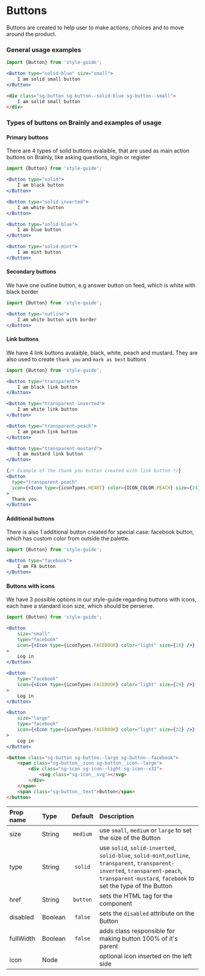 # Buttons

Buttons are created to help user to make actions, choices and to move around the product.

### General usage examples

```jsx
import {Button} from 'style-guide';

<Button type="solid-blue" size="small">
    I am solid small button
</Button>
```

```HTML
<div class="sg-button sg-button--solid-blue sg-button--small">
    I am solid small button
</div>
```

### Types of buttons on Brainly and examples of usage

#### Primary buttons
There are 4 types of solid buttons avalaible, that are used as main action buttons on Brainly, like asking questions, login or register

```jsx
import {Button} from 'style-guide';

<Button type="solid">
    I am black button
</Button>

<Button type="solid-inverted">
    I am white button
</Button>

<Button type="solid-blue">
    I am blue button
</Button>

<Button type="solid-mint">
    I am mint button
</Button>
```

#### Secondary buttons
We have one outline button, e.g answer button on feed, which is white with black border

```jsx
import {Button} from 'style-guide';

<Button type="outline">
    I am white button with border
</Button>

```

#### Link buttons
We have 4 link buttons avalaible, black, white, peach and mustard. They are also used to create `thank you` and `mark as best` buttons

```jsx
import {Button} from 'style-guide';

<Button type="transparent">
    I am black link button
</Button>

<Button type="transparent-inverted">
    I am white link button
</Button>

<Button type="transparent-peach">
    I am peach link button
</Button>

<Button type="transparent-mustard">
    I am mustard link button
</Button>

{/* Example of the thank you button created with link button */}
<Button
  type="transparent-peach"
  icon={<Icon type={iconTypes.HEART} color={ICON_COLOR.PEACH} size={24} />}
>
  Thank you
</Button>
```

#### Additional buttons
There is also 1 additional button created for special case: facebook button, which has custom color from outside the palette.

```jsx
import {Button} from 'style-guide';

<Button type="facebook">
    I am FB button
</Button>
```

#### Buttons with icons
We have 3 possible options in our style-guide regarding buttons with icons, each have a standard icon size, which should be perserve.

```jsx
import {Button} from 'style-guide';

<Button
    size="small"
    type="facebook"
    icon={<Icon type={iconTypes.FACEBOOK} color="light" size={16} />}
>
    Log in
</Button>

<Button
    type="facebook"
    icon={<Icon type={iconTypes.FACEBOOK} color="light" size={24} />}
>
    Log in
</Button>

<Button
    size="large"
    type="facebook"
    icon={<Icon type={iconTypes.FACEBOOK} color="light" size={32} />}
>
    Log in
</Button>
```

```HTML
<button class="sg-button sg-button--large sg-button--facebook">
    <span class="sg-button__icon sg-button__icon--large">
        <div class="sg-icon sg-icon--light sg-icon--x32">
            <svg class="sg-icon__svg"></svg>
        </div>
    </span>
    <span class="sg-button__text">Button</span>
</button>
```

| Prop name | Type | Default | Description |
| :- | :- | :-: | :- |
| size | String | `medium`| use `small`, `medium` or `large` to set the size of the Button
| type | String |`solid` | use `solid`, `solid-inverted`, `solid-blue`, `solid-mint`,`outline`, `transparent`, `transparent-inverted`, `transparent-peach`, `transparent-mustard`, `facebook` to set the type of the Button
| href | String | `button` | sets the HTML tag for the component |
| disabled | Boolean | `false` | sets the `disabled` attribute on the Button |
| fullWidth | Boolean | `false` | adds class responsible for making button 100% of it's parent |
| icon | Node |  | optional icon inserted on the left side |

